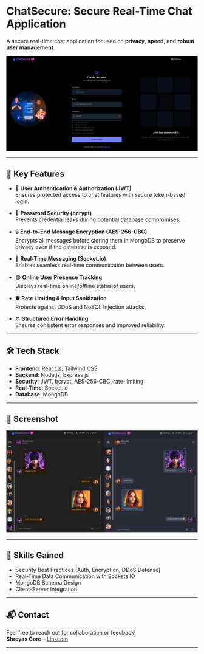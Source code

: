 # ChatSecure: Secure Real-Time Chat Application

A secure real-time chat application focused on **privacy**, **speed**, and **robust user management**.

![Sign Up](Preview.png)

---

## 🚀 Key Features

- 🔐 **User Authentication & Authorization (JWT)**  
  Ensures protected access to chat features with secure token-based login.

- 🔑 **Password Security (bcrypt)**  
  Prevents credential leaks during potential database compromises.
  
- 🔒 **End-to-End Message Encryption (AES-256-CBC)**  
  Encrypts all messages before storing them in MongoDB to preserve privacy even if the database is exposed.

- 💬 **Real-Time Messaging (Socket.io)**  
  Enables seamless real-time communication between users.

- 🟢 **Online User Presence Tracking**  
  Displays real-time online/offline status of users.

- 🛡️ **Rate Limiting & Input Sanitization**  
  Protects against DDoS and NoSQL Injection attacks.

- ⚙️ **Structured Error Handling**  
  Ensures consistent error responses and improved reliability.

---

## 🛠️ Tech Stack

- **Frontend**: React.js, Tailwind CSS  
- **Backend**: Node.js, Express.js  
- **Security**: JWT, bcrypt, AES-256-CBC, rate-limiting  
- **Real-Time**: Socket.io  
- **Database**: MongoDB

---

## 📸 Screenshot

![Chats](ChatSecure.png)

---

## 🧠 Skills Gained

- Security Best Practices (Auth, Encryption, DDoS Defense)
- Real-Time Data Communication with Sockets IO
- MongoDB Schema Design
- Client-Server Integration

---

## 📬 Contact

Feel free to reach out for collaboration or feedback!  
**Shreyas Gore** – [LinkedIn](https://linkedin.com/in/shreyas-gore)

---
